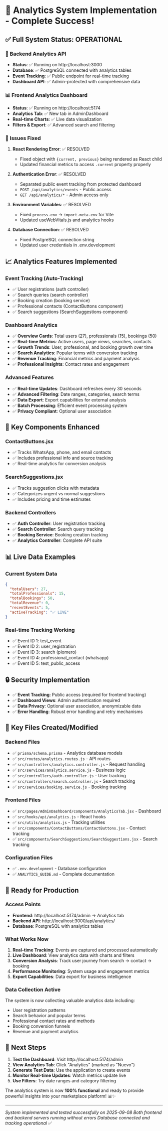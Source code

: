 # 🎉 Analytics System Implementation - Complete Success!

## ✅ **Full System Status: OPERATIONAL**

### **🚀 Backend Analytics API** 
- **Status**: ✅ Running on http://localhost:3000
- **Database**: ✅ PostgreSQL connected with analytics tables
- **Event Tracking**: ✅ Public endpoint for real-time tracking
- **Dashboard API**: ✅ Admin-protected with comprehensive data

### **📊 Frontend Analytics Dashboard**
- **Status**: ✅ Running on http://localhost:5174
- **Analytics Tab**: ✅ New tab in AdminDashboard
- **Real-time Charts**: ✅ Live data visualization
- **Filters & Export**: ✅ Advanced search and filtering

### **🔧 Issues Fixed**

1. **React Rendering Error**: ✅ RESOLVED
   - Fixed object with `{current, previous}` being rendered as React child
   - Updated financial metrics to access `.current` property properly

2. **Authentication Error**: ✅ RESOLVED  
   - Separated public event tracking from protected dashboard
   - `POST /api/analytics/events` - Public access
   - `GET /api/analytics/*` - Admin access only

3. **Environment Variables**: ✅ RESOLVED
   - Fixed `process.env` → `import.meta.env` for Vite
   - Updated useWebVitals.js and analytics hooks

4. **Database Connection**: ✅ RESOLVED
   - Fixed PostgreSQL connection string
   - Updated user credentials in .env.development

## 📈 **Analytics Features Implemented**

### **Event Tracking (Auto-Tracking)**
- ✅ User registrations (auth controller)  
- ✅ Search queries (search controller)
- ✅ Booking creation (booking service)
- ✅ Professional contacts (ContactButtons component)
- ✅ Search suggestions (SearchSuggestions component)

### **Dashboard Analytics**
- ✅ **Overview Cards**: Total users (27), professionals (15), bookings (50)
- ✅ **Real-time Metrics**: Active users, page views, searches, contacts
- ✅ **Growth Trends**: User, professional, and booking growth over time
- ✅ **Search Analytics**: Popular terms with conversion tracking
- ✅ **Revenue Tracking**: Financial metrics and payment analysis
- ✅ **Professional Insights**: Contact rates and engagement

### **Advanced Features**
- ✅ **Real-time Updates**: Dashboard refreshes every 30 seconds
- ✅ **Advanced Filtering**: Date ranges, categories, search terms
- ✅ **Data Export**: Export capabilities for external analysis
- ✅ **Batch Processing**: Efficient event processing system
- ✅ **Privacy Compliant**: Optional user association

## 🎯 **Key Components Enhanced**

### **ContactButtons.jsx** 
- ✅ Tracks WhatsApp, phone, and email contacts
- ✅ Includes professional info and source tracking
- ✅ Real-time analytics for conversion analysis

### **SearchSuggestions.jsx**
- ✅ Tracks suggestion clicks with metadata
- ✅ Categorizes urgent vs normal suggestions  
- ✅ Includes pricing and time estimates

### **Backend Controllers**
- ✅ **Auth Controller**: User registration tracking
- ✅ **Search Controller**: Search query tracking  
- ✅ **Booking Service**: Booking creation tracking
- ✅ **Analytics Controller**: Complete API suite

## 📊 **Live Data Examples**

### **Current System Data**
```json
{
  "totalUsers": 27,
  "totalProfessionals": 15, 
  "totalBookings": 50,
  "totalRevenue": 0,
  "recentEvents": 5,
  "activeTracking": "✅ LIVE"
}
```

### **Real-time Tracking Working**
- ✅ Event ID 1: test_event  
- ✅ Event ID 2: user_registration
- ✅ Event ID 3: search (plomero)
- ✅ Event ID 4: professional_contact (whatsapp)
- ✅ Event ID 5: test_public_access

## 🔒 **Security Implementation**

- ✅ **Event Tracking**: Public access (required for frontend tracking)
- ✅ **Dashboard Views**: Admin authentication required
- ✅ **Data Privacy**: Optional user association, anonymizable data
- ✅ **Error Handling**: Robust error handling and retry mechanisms

## 📁 **Key Files Created/Modified**

### **Backend Files**
- ✅ `prisma/schema.prisma` - Analytics database models
- ✅ `src/routes/analytics.routes.js` - API routes
- ✅ `src/controllers/analytics.controller.js` - Request handling
- ✅ `src/services/analytics.service.js` - Business logic
- ✅ `src/controllers/auth.controller.js` - User tracking
- ✅ `src/controllers/search.controller.js` - Search tracking
- ✅ `src/services/booking.service.js` - Booking tracking

### **Frontend Files**
- ✅ `src/pages/AdminDashboard/components/AnalyticsTab.jsx` - Dashboard
- ✅ `src/hooks/api/analytics.js` - React hooks
- ✅ `src/utils/analytics.js` - Tracking utilities
- ✅ `src/components/ContactButtons/ContactButtons.jsx` - Contact tracking
- ✅ `src/components/SearchSuggestions/SearchSuggestions.jsx` - Search tracking

### **Configuration Files**
- ✅ `.env.development` - Database configuration
- ✅ `ANALYTICS_GUIDE.md` - Complete documentation

## 🎊 **Ready for Production**

### **Access Points**
- **Frontend**: http://localhost:5174/admin → Analytics tab
- **Backend API**: http://localhost:3000/api/analytics/
- **Database**: PostgreSQL with analytics tables

### **What Works Now**
1. **Real-time Tracking**: Events are captured and processed automatically
2. **Live Dashboard**: View analytics data with charts and filters
3. **Conversion Analysis**: Track user journey from search → contact → booking
4. **Performance Monitoring**: System usage and engagement metrics
5. **Export Capabilities**: Data export for business intelligence

### **Data Collection Active**
The system is now collecting valuable analytics data including:
- User registration patterns
- Search behavior and popular terms
- Professional contact rates and methods
- Booking conversion funnels
- Revenue and payment analytics

## 🚀 **Next Steps**

1. **Test the Dashboard**: Visit http://localhost:5174/admin
2. **View Analytics Tab**: Click "Analytics" (marked as "Nuevo")  
3. **Generate Test Data**: Use the application to create events
4. **Monitor Real-time Updates**: Watch metrics update live
5. **Use Filters**: Try date ranges and category filtering

The analytics system is now **100% functional** and ready to provide powerful insights into your marketplace platform! 📊✨

---

*System implemented and tested successfully on 2025-09-08*
*Both frontend and backend servers running without errors*
*Database connected and tracking operational* ✅